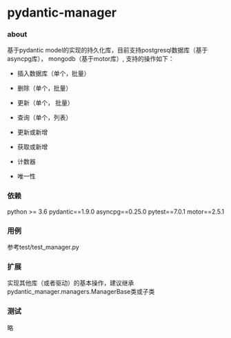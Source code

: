 # pydantic-manager
### about
基于pydantic model的实现的持久化库，目前支持postgresql数据库（基于asyncpg库），
mongodb（基于motor库）, 支持的操作如下：

-  插入数据库（单个，批量）

-   删除（单个，批量）

-   更新（单个， 批量）

-   查询（单个，列表）

-   更新或新增

-   获取或新增

-    计数器

-    唯一性 

  

### 依赖 

python >= 3.6
pydantic==1.9.0
asyncpg==0.25.0
pytest==7.0.1
motor==2.5.1

### 用例
参考test/test_manager.py

### 扩展
实现其他库（或者驱动）的基本操作，建议继承pydantic_manager.managers.ManagerBase类或子类

### 测试
略


